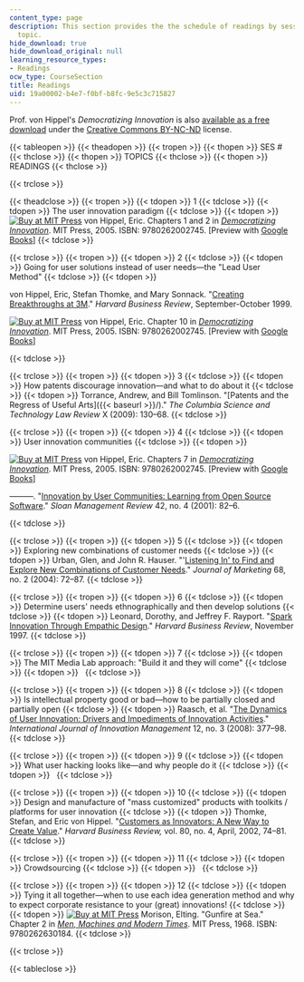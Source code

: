 ```yaml
---
content_type: page
description: This section provides the the schedule of readings by session and lecture
  topic.
hide_download: true
hide_download_original: null
learning_resource_types:
- Readings
ocw_type: CourseSection
title: Readings
uid: 19a00002-b4e7-f0bf-b8fc-9e5c3c715827
---
```


Prof. von Hippel's _Democratizing Innovation_ is also [available as a free download](http://mit.edu/evhippel/www/democ1.htm) under the [Creative Commons BY-NC-ND](http://creativecommons.org/licenses/by-nc-nd/2.0/) license.

{{< tableopen >}}
{{< theadopen >}}
{{< tropen >}}
{{< thopen >}}
SES #
{{< thclose >}}
{{< thopen >}}
TOPICS
{{< thclose >}}
{{< thopen >}}
READINGS
{{< thclose >}}

{{< trclose >}}

{{< theadclose >}}
{{< tropen >}}
{{< tdopen >}}
1
{{< tdclose >}}
{{< tdopen >}}
The user innovation paradigm
{{< tdclose >}}
{{< tdopen >}}
[![Buy at MIT Press](/images/mp_logo.gif)](https://mitpress.mit.edu/9780262002745) von Hippel, Eric. Chapters 1 and 2 in [_Democratizing Innovation_](https://mitpress.mit.edu/9780262002745). MIT Press, 2005. ISBN: 9780262002745. \[Preview with [Google Books](http://books.google.com/books?id=OZCpFX_7JesC&pg=PAfrontcover#v=onepage)\]
{{< tdclose >}}

{{< trclose >}}
{{< tropen >}}
{{< tdopen >}}
2
{{< tdclose >}}
{{< tdopen >}}
Going for user solutions instead of user needs—the "Lead User Method"
{{< tdclose >}}
{{< tdopen >}}


von Hippel, Eric, Stefan Thomke, and Mary Sonnack. "[Creating Breakthroughs at 3M](http://hbr.org/1999/09/creating-breakthroughs-at-3m/ar/1)." _Harvard Business Review_, September-October 1999.

[![Buy at MIT Press](/images/mp_logo.gif)](https://mitpress.mit.edu/9780262002745) von Hippel, Eric. Chapter 10 in [_Democratizing Innovation_](https://mitpress.mit.edu/9780262002745). MIT Press, 2005. ISBN: 9780262002745. \[Preview with [Google Books](http://books.google.co.in/books?id=OZCpFX_7JesC&pg=PA188&redir_esc=y#v=onepage&q&f=false)\]


{{< tdclose >}}

{{< trclose >}}
{{< tropen >}}
{{< tdopen >}}
3
{{< tdclose >}}
{{< tdopen >}}
How patents discourage innovation—and what to do about it
{{< tdclose >}}
{{< tdopen >}}
Torrance, Andrew, and Bill Tomlinson. "[Patents and the Regress of Useful Arts]({{< baseurl >}}/)." _The Columbia Science and Technology Law Review_ X (2009): 130–68.
{{< tdclose >}}

{{< trclose >}}
{{< tropen >}}
{{< tdopen >}}
4
{{< tdclose >}}
{{< tdopen >}}
User innovation communities
{{< tdclose >}}
{{< tdopen >}}


[![Buy at MIT Press](/images/mp_logo.gif)](https://mitpress.mit.edu/9780262002745) von Hippel, Eric. Chapters 7 in [_Democratizing Innovation_](https://mitpress.mit.edu/9780262002745). MIT Press, 2005. ISBN: 9780262002745. \[Preview with [Google Books](http://books.google.co.in/books?id=OZCpFX_7JesC&pg=PA135&redir_esc=y#v=onepage&q&f=false)\]

———. "[Innovation by User Communities: Learning from Open Source Software](http://sloanreview.mit.edu/the-magazine/2001-summer/4248/innovation-by-user-communities-learning-from-opensource-software/)." _Sloan Management Review_ 42, no. 4 (2001): 82–6.


{{< tdclose >}}

{{< trclose >}}
{{< tropen >}}
{{< tdopen >}}
5
{{< tdclose >}}
{{< tdopen >}}
Exploring new combinations of customer needs
{{< tdclose >}}
{{< tdopen >}}
Urban, Glen, and John R. Hauser. "'[Listening In' to Find and Explore New Combinations of Customer Needs](http://dx.doi.org/10.1509/jmkg.68.2.72.27793)." _Journal of Marketing_ 68, no. 2 (2004): 72–87.
{{< tdclose >}}

{{< trclose >}}
{{< tropen >}}
{{< tdopen >}}
6
{{< tdclose >}}
{{< tdopen >}}
Determine users' needs ethnographically and then develop solutions
{{< tdclose >}}
{{< tdopen >}}
Leonard, Dorothy, and Jeffrey F. Rayport. "[Spark Innovation Through Empathic Design](http://hbr.org/1997/11/spark-innovation-through-empathic-design/ar/1)." _Harvard Business Review_, November 1997.
{{< tdclose >}}

{{< trclose >}}
{{< tropen >}}
{{< tdopen >}}
7
{{< tdclose >}}
{{< tdopen >}}
The MIT Media Lab approach: "Build it and they will come"
{{< tdclose >}}
{{< tdopen >}}
 
{{< tdclose >}}

{{< trclose >}}
{{< tropen >}}
{{< tdopen >}}
8
{{< tdclose >}}
{{< tdopen >}}
Is intellectual property good or bad—how to be partially closed and partially open
{{< tdclose >}}
{{< tdopen >}}
Raasch, et al. "[The Dynamics of User Innovation: Drivers and Impediments of Innovation Activities](http://dx.doi.org/10.1142/S1363919608002060)." _International Journal of Innovation Management_ 12, no. 3 (2008): 377–98.
{{< tdclose >}}

{{< trclose >}}
{{< tropen >}}
{{< tdopen >}}
9
{{< tdclose >}}
{{< tdopen >}}
What user hacking looks like—and why people do it
{{< tdclose >}}
{{< tdopen >}}
 
{{< tdclose >}}

{{< trclose >}}
{{< tropen >}}
{{< tdopen >}}
10
{{< tdclose >}}
{{< tdopen >}}
Design and manufacture of "mass customized" products with toolkits / platforms for user innovation
{{< tdclose >}}
{{< tdopen >}}
Thomke, Stefan, and Eric von Hippel. "[Customers as Innovators: A New Way to Create Value](http://hbr.org/product/customers-as-innovators-a-new-way-to-create-value/an/R0204F-PDF-ENG)." _Harvard Business Review,_ vol. 80, no. 4, April, 2002, 74–81.
{{< tdclose >}}

{{< trclose >}}
{{< tropen >}}
{{< tdopen >}}
11
{{< tdclose >}}
{{< tdopen >}}
Crowdsourcing
{{< tdclose >}}
{{< tdopen >}}
 
{{< tdclose >}}

{{< trclose >}}
{{< tropen >}}
{{< tdopen >}}
12
{{< tdclose >}}
{{< tdopen >}}
Tying it all together—when to use each idea generation method and why to expect corporate resistance to your (great) innovations!
{{< tdclose >}}
{{< tdopen >}}
[![Buy at MIT Press](/images/mp_logo.gif)](https://mitpress.mit.edu/9780262630184) Morison, Elting. "Gunfire at Sea." Chapter 2 in [_Men, Machines and Modern Times_](https://mitpress.mit.edu/9780262630184). MIT Press, 1968. ISBN: 9780262630184.
{{< tdclose >}}

{{< trclose >}}

{{< tableclose >}}